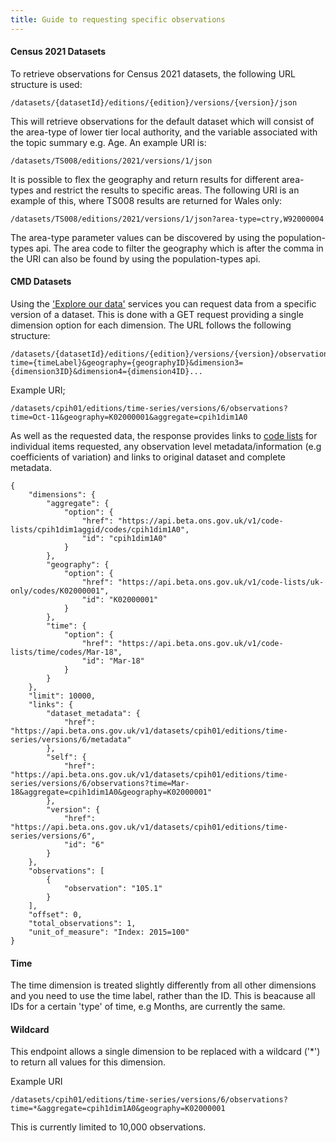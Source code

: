 ```yaml
---
title: Guide to requesting specific observations
---
```

#### Census 2021 Datasets
To retrieve observations for Census 2021 datasets, the following URL structure is used:

    /datasets/{datasetId}/editions/{edition}/versions/{version}/json

This will retrieve observations for the default dataset which will consist of the area-type of lower tier local authority, and the variable associated with the topic summary e.g. Age.  An example URI is:

    /datasets/TS008/editions/2021/versions/1/json

It is possible to flex the geography and return results for different area-types and restrict the results to specific areas.  The following URI is an example of this, where TS008 results are returned for Wales only:

    /datasets/TS008/editions/2021/versions/1/json?area-type=ctry,W92000004

The area-type parameter values can be discovered by using the population-types api.  The area code to filter the geography which is after the comma in the URI can also be found by using the population-types api.


#### CMD Datasets

Using the ['Explore our data'](../dataset/) services you can request data from a specific version of a dataset. This is done with a GET request providing a single dimension option for each dimension. The URL follows the following structure:

    /datasets/{datasetId}/editions/{edition}/versions/{version}/observations?time={timeLabel}&geography={geographyID}&dimension3={dimension3ID}&dimension4={dimension4ID}...

Example URI;

    /datasets/cpih01/editions/time-series/versions/6/observations?time=Oct-11&geography=K02000001&aggregate=cpih1dim1A0

As well as the requested data, the response provides links to [code lists](../code-list/) for individual items requested, any observation level metadata/information (e.g coefficients of variation) and links to original dataset and complete metadata.

    {
        "dimensions": {
            "aggregate": {
                "option": {
                    "href": "https://api.beta.ons.gov.uk/v1/code-lists/cpih1dim1aggid/codes/cpih1dim1A0",
                    "id": "cpih1dim1A0"
                }
            },
            "geography": {
                "option": {
                    "href": "https://api.beta.ons.gov.uk/v1/code-lists/uk-only/codes/K02000001",
                    "id": "K02000001"
                }
            },
            "time": {
                "option": {
                    "href": "https://api.beta.ons.gov.uk/v1/code-lists/time/codes/Mar-18",
                    "id": "Mar-18"
                }
            }
        },
        "limit": 10000,
        "links": {
            "dataset_metadata": {
                "href": "https://api.beta.ons.gov.uk/v1/datasets/cpih01/editions/time-series/versions/6/metadata"
            },
            "self": {
                "href": "https://api.beta.ons.gov.uk/v1/datasets/cpih01/editions/time-series/versions/6/observations?time=Mar-18&aggregate=cpih1dim1A0&geography=K02000001"
            },
            "version": {
                "href": "https://api.beta.ons.gov.uk/v1/datasets/cpih01/editions/time-series/versions/6",
                "id": "6"
            }
        },
        "observations": [
            {
                "observation": "105.1"
            }
        ],
        "offset": 0,
        "total_observations": 1,
        "unit_of_measure": "Index: 2015=100"
    }

#### Time

The time dimension is treated slightly differently from all other dimensions and you need to use the time label, rather than the ID. This is beacause all IDs for a certain 'type' of time, e.g Months, are currently the same.

#### Wildcard

This endpoint allows a single dimension to be replaced with a wildcard ('*') to return all values for this dimension.

Example URI

    /datasets/cpih01/editions/time-series/versions/6/observations?time=*&aggregate=cpih1dim1A0&geography=K02000001

This is currently limited to 10,000 observations.
